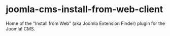 joomla-cms-install-from-web-client
==================================

Home of the "Install from Web" (aka Joomla Extension Finder) plugin for the Joomla! CMS.
